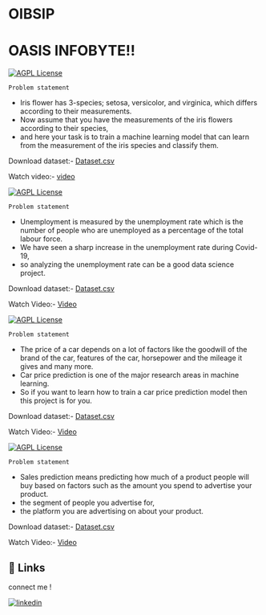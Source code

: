 # OIBSIP
# OASIS INFOBYTE!!

[![AGPL License](https://img.shields.io/badge/IRIS_FLOWER_CLASSIFICATION-TASK_01-Green.svg)](http://www.gnu.org/licenses/agpl-3.0)

`Problem statement`

- Iris flower has 3-species; setosa, versicolor, and virginica, which differs according to their measurements.
- Now assume that you have the measurements of the iris flowers according to their species,
- and here your task is to train a machine learning model that can learn from the measurement of the iris species and classify them.

Download dataset:-
[Dataset.csv](https://github.com/vidnesharma20/OIBSIP/blob/main/iris.data.csv)

Watch video:-
[video](https://www.linkedin.com/posts/vidnesh-sharma-875755207_task1-oasisinfobyte-datascience-activity-7034937153092476928-GRct?utm_source=share&utm_medium=member_desktop)



[![AGPL License](https://img.shields.io/badge/UNEMPLOYMENT_ANALYSIS_WITH_PYTHON-TASK_02-red.svg)](http://www.gnu.org/licenses/agpl-3.0)

`Problem statement`

- Unemployment is measured by the unemployment rate which is the number of people who are unemployed as a percentage of the total labour force. 
- We have seen a sharp increase in the unemployment rate during Covid-19, 
- so analyzing the unemployment rate can be a good data science project.

Download dataset:-
[Dataset.csv](https://github.com/vidnesharma20/OIBSIP/blob/main/Unemployment%20in%20India.csv)

Watch Video:-
[Video]()


[![AGPL License](https://img.shields.io/badge/CAR_PRICE_PREDICTION_WITH_ML-TASK_03-green.svg)](http://www.gnu.org/licenses/agpl-3.0)


`Problem statement`
- The price of a car depends on a lot of factors like the goodwill of the brand of the car, features of the car, horsepower and the mileage it gives and many more. 
- Car price prediction is one of the major research areas in machine learning. 
- So if you want to learn how to train a car price prediction model then this project is for you.

Download dataset:-
[Dataset.csv](https://raw.githubusercontent.com/amankharwal/Website-data/master/CarPrice.csv)

Watch Video:-
[Video](https://www.linkedin.com/posts/vidnesh-sharma-875755207_task3-oasisinfobyte-datascience-activity-7036622656128847872-vIAi?utm_source=share&utm_medium=member_desktop)



[![AGPL License](https://img.shields.io/badge/SALES_PREDICTION_USING_ML-TASK_05-red.svg)](http://www.gnu.org/licenses/agpl-3.0)


`Problem statement`

- Sales prediction means predicting how much of a product people will buy based on factors such as the amount you spend to advertise your product.
- the segment of people you advertise for, 
- the platform you are advertising on about your product.


Download dataset:-
[Dataset.csv](https://github.com/vidnesharma20/OIBSIP/blob/main/Advertising.csv)

Watch Video:-
[Video](https://www.linkedin.com/posts/vidnesh-sharma-875755207_task5-oasisinfobyte-datascience-activity-7035657172784955392-vZkX?utm_source=share&utm_medium=member_desktop)




## 🔗 Links
connect me !

[![linkedin](https://img.shields.io/badge/linkedin-0A66C2?style=for-the-badge&logo=linkedin&logoColor=white)](https://www.linkedin.com/in/vidnesh-sharma-875755207/)
























